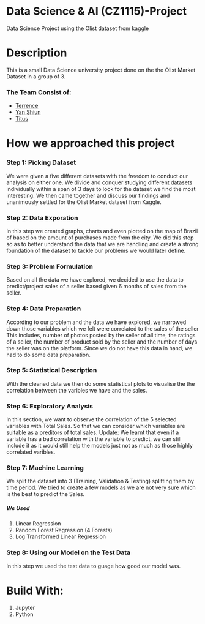 # Data Science & AI (CZ1115)-Project
Data Science Project using the Olist dataset from kaggle

# Description
This is a small Data Science university project done on the the Olist Market Dataset in a group of 3.

<h3> The Team Consist of: </h3>

  - [Terrence](https://github.com/terrenceong)
  - [Yan Shiun](https://github.com/ys-c)
  - [Titus](https://github.com/titim789)

# How we approached this project
<h3> Step 1: Picking Dataset</h3>
We were given a five different datasets with the freedom to conduct our analysis on either one. We divide and conquer studying different datasets individually within a span of 3 days to look for the dataset we find the most interesting. We then came together and discuss our findings and unanimously settled for the Olist Market dataset from Kaggle.
<h3> Step 2: Data Exporation</h3>
In this step we created graphs, charts and even plotted on the map of Brazil of based on the amount of purchases made from the city. We did this step so as to better understand the data that we are handling and create a strong foundation of the dataset to tackle our problems we would later define.
<h3> Step 3: Problem Formulation </h3>
Based on all the data we have explored, we decided to use the data to predict/project sales of a seller based given 6 months of sales from the seller.
<h3> Step 4: Data Preparation </h3>
According to our problem and the data we have explored, we narrowed down those variables which we felt were correlated to the sales of the seller This includes, number of photos posted by the seller of all time, the ratings of a seller, the number of product sold by the seller and the number of days the seller was on the platform. Since we do not have this data in hand, we had to do some data preparation.
<h3> Step 5: Statistical Description </h3> 
With the cleaned data we then do some statistical plots to visualise the the correlation between the varibles we have and the sales.
<h3> Step 6: Exploratory Analysis </h3>
In this section, we want to observe the correlation of the 5 selected variables with Total Sales. So that we can consider which variables are suitable as a preditors of total sales.
Update: We learnt that even if a variable has a bad correlation with the variable to predict, we can still include it as it would still help the models just not as much as those highly correlated varibles.
<h3> Step 7: Machine Learning </h3>
We split the dataset into 3 (Training, Validation & Testing) splitting them by time period. We tried to create a few models as we are not very sure which is the best to predict the Sales.
<h5> We Used </h5>
<ol>
  <li>Linear Regression</li>
  <li>Random Forest Regression (4 Forests)</li>
  <li>Log Transformed Linear Regression</li>
</ol>
<h3> Step 8: Using our Model on the Test Data </h3>
In this step we used the test data to guage how good our model was.

# Build With:
<ol>
  <li> Jupyter </li>
  <li> Python </li>
